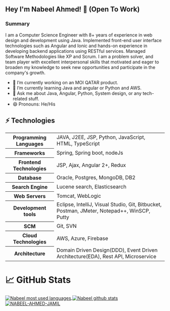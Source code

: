 ## Hey I'm Nabeel Ahmed! 👋 (Open To Work)

<h3>Summary</h3>
<p>
I am a Computer Science Engineer with 8+ years of experience in web design and development using Java. Implemented front-end user interface technologies such as Angular and Ionic and hands-on experience in developing backend applications using RESTful services. Managed Software Methodologies like XP and Scrum. I am a problem solver, and team player with excellent interpersonal skills that motivated and eager to broaden my knowledge to seek new opportunities and participate in the company's growth.

</p>


- 🔭 I’m currently working on an MOI QATAR product.
- 🌱 I’m currently learning Java and angular or Python and AWS.
- 💬 Ask me about Java, Angular, Python, System design, or any tech-related stuff.
- 😄 Pronouns: He/His


## ⚡ Technologies

<table>
	<tr>
		<th>Programming Languages</th>
		<td>JAVA, J2EE, JSP, Python, JavaScript, HTML, TypeScript</td>
	</tr>
  <tr>
		<th>Frameworks</th>
		<td>Spring, Spring boot, nodeJs</td>
	</tr>
  <tr>
		<th>Frontend Technologies</th>
		<td>JSP, Ajax, Angular 2+, Redux</td>
	</tr>
  <tr>
		<th>Database</th>
		<td>Oracle, Postgres, MongoDB, DB2</td>
	</tr>
  <tr>
		<th>Search Engine</th>
		<td>Lucene search, Elasticsearch</td>
	</tr>
  <tr>
		<th>Web Servers</th>
		<td>Tomcat, WebLogic</td>
	</tr>
  <tr>
		<th>Development tools</th>
		<td>Eclipse, IntelliJ, Visual Studio, Git, Bitbucket, Postman, JMeter, Notepad++, WinSCP, Putty</td>
	</tr>
  <tr>
		<th>SCM</th>
		<td>Git, SVN</td>
	</tr>
  <tr>
		<th>Cloud Technologies</th>
		<td>AWS, Azure, Firebase</td>
	</tr>
	  <tr>
		<th>Architecture</th>
		<td>Domain Driven Design(DDD), Event Driven Architecture(EDA), Rest API, Microservice</td>
	</tr>
</table>

# &#x1f4c8; GitHub Stats

<a href="https://github.com/NABEEL-AHMED-JAMIL">
  <img align="center" src="https://github-readme-stats.vercel.app/api/top-langs/?username=NABEEL-AHMED-JAMIL&title_color=ffffff&text_color=c9cacc&icon_color=2bbc8a&bg_color=1d1f21&langs_count=3" alt="Nabeel most used languages" />
</a>

<a href="https://github.com/NABEEL-AHMED-JAMIL">
 <img align="center" src="https://github-readme-stats.vercel.app/api?username=NABEEL-AHMED-JAMIL&show_icons=true&line_height=27&count_private=true&title_color=ffffff&text_color=c9cacc&icon_color=2bbc8a&bg_color=1d1f21" alt="Nabeel github stats"/>
</a>

<a href="https://github.com/NABEEL-AHMED-JAMIL/NABEEL-AHMED-JAMIL">
  <img align="center" src="https://github-readme-streak-stats.herokuapp.com/?user=NABEEL-AHMED-JAMIL&theme=dark" alt="NABEEL-AHMED-JAMIL" />
</a>


<!--https://user-images.githubusercontent.com/58986949/115314310-805b2780-a1a7-11eb-8558-648a367ea231.mp4-->
